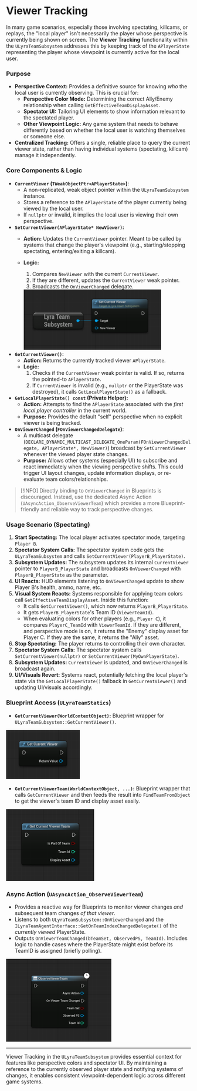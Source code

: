 # Viewer Tracking

In many game scenarios, especially those involving spectating, killcams, or replays, the "local player" isn't necessarily the player whose perspective is currently being shown on screen. The **Viewer Tracking** functionality within the `ULyraTeamSubsystem` addresses this by keeping track of the `APlayerState` representing the player whose viewpoint is currently active for the local user.

### Purpose

* **Perspective Context:** Provides a definitive source for knowing _who_ the local user is currently observing. This is crucial for:
  * **Perspective Color Mode:** Determining the correct Ally/Enemy relationship when calling `GetEffectiveTeamDisplayAsset`.
  * **Spectator UI:** Tailoring UI elements to show information relevant to the spectated player.
  * **Other Viewpoint Logic:** Any game system that needs to behave differently based on whether the local user is watching themselves or someone else.
* **Centralized Tracking:** Offers a single, reliable place to query the current viewer state, rather than having individual systems (spectating, killcam) manage it independently.

### Core Components & Logic

* **`CurrentViewer` (`TWeakObjectPtr<APlayerState>`)**:
  * A non-replicated, weak object pointer within the `ULyraTeamSubsystem` instance.
  * Stores a reference to the `APlayerState` of the player currently being viewed by the local user.
  * If `nullptr` or invalid, it implies the local user is viewing their own perspective.
* **`SetCurrentViewer(APlayerState* NewViewer)`:**
  * **Action:** Updates the `CurrentViewer` pointer. Meant to be called by systems that change the player's viewpoint (e.g., starting/stopping spectating, entering/exiting a killcam).
  *   **Logic:**

      1. Compares `NewViewer` with the current `CurrentViewer`.
      2. If they are different, updates the `CurrentViewer` weak pointer.
      3. Broadcasts the `OnViewerChanged` delegate.

      <img src=".gitbook/assets/image (17) (1) (1).png" alt="" width="375" title="">
* **`GetCurrentViewer()`:**
  * **Action:** Returns the currently tracked viewer `APlayerState`.
  * **Logic:**
    1. Checks if the `CurrentViewer` weak pointer is valid. If so, returns the pointed-to `APlayerState`.
    2. If `CurrentViewer` is invalid (e.g., `nullptr` or the PlayerState was destroyed), it calls `GetLocalPlayerState()` as a fallback.
* **`GetLocalPlayerState() const` (Private Helper):**
  * **Action:** Attempts to find the `APlayerState` associated with the _first local player controller_ in the current world.
  * **Purpose:** Provides the default "self" perspective when no explicit viewer is being tracked.
* **`OnViewerChanged` (`FOnViewerChangedDelegate`)**:
  * A multicast delegate (`DECLARE_DYNAMIC_MULTICAST_DELEGATE_OneParam(FOnViewerChangedDelegate, APlayerState*, NewViewer)`) broadcast by `SetCurrentViewer` whenever the viewed player state changes.
  * **Purpose:** Allows other systems (especially UI) to subscribe and react immediately when the viewing perspective shifts. This could trigger UI layout changes, update information displays, or re-evaluate team colors/relationships.

> [!INFO]
> Directly binding to `OnViewerChanged` in Blueprints is discouraged. Instead, use the dedicated Async Action (`UAsyncAction_ObserveViewerTeam`) which provides a more Blueprint-friendly and reliable way to track perspective changes.

### Usage Scenario (Spectating)

1. **Start Spectating:** The local player activates spectator mode, targeting `Player B`.
2. **Spectator System Calls:** The spectator system code gets the `ULyraTeamSubsystem` and calls `SetCurrentViewer(PlayerB_PlayerState)`.
3. **Subsystem Updates:** The subsystem updates its internal `CurrentViewer` pointer to `PlayerB_PlayerState` and broadcasts `OnViewerChanged` with `PlayerB_PlayerState` as the parameter.
4. **UI Reacts:** HUD elements listening to `OnViewerChanged` update to show Player B's health, ammo, name, etc.
5. **Visual System Reacts:** Systems responsible for applying team colors call `GetEffectiveTeamDisplayAsset`. Inside this function:
   * It calls `GetCurrentViewer()`, which now returns `PlayerB_PlayerState`.
   * It gets `PlayerB_PlayerState`'s Team ID (`ViewerTeamId`).
   * When evaluating colors for other players (e.g., `Player C`), it compares `PlayerC_TeamId` with `ViewerTeamId`. If they are different, and perspective mode is on, it returns the "Enemy" display asset for Player C. If they are the same, it returns the "Ally" asset.
6. **Stop Spectating:** The player returns to controlling their own character.
7. **Spectator System Calls:** The spectator system calls `SetCurrentViewer(nullptr)` or `SetCurrentViewer(MyOwnPlayerState)`.
8. **Subsystem Updates:** `CurrentViewer` is updated, and `OnViewerChanged` is broadcast again.
9. **UI/Visuals Revert:** Systems react, potentially fetching the local player's state via the `GetLocalPlayerState()` fallback in `GetCurrentViewer()` and updating UI/visuals accordingly.

### Blueprint Access (`ULyraTeamStatics`)

* **`GetCurrentViewer(WorldContextObject)`:** Blueprint wrapper for `ULyraTeamSubsystem::GetCurrentViewer()`.

<img src=".gitbook/assets/image (19) (1) (1).png" alt="" width="201" title="">

* **`GetCurrentViewerTeam(WorldContextObject, ...)`:** Blueprint wrapper that calls `GetCurrentViewer` and then feeds the result into `FindTeamFromObject` to get the viewer's team ID and display asset easily.

<img src=".gitbook/assets/image (20) (1).png" alt="" width="240" title="">

### Async Action (`UAsyncAction_ObserveViewerTeam`)

* Provides a reactive way for Blueprints to monitor viewer changes _and_ subsequent team changes _of that viewer_.
* Listens to both `ULyraTeamSubsystem::OnViewerChanged` and the `ILyraTeamAgentInterface::GetOnTeamIndexChangedDelegate()` of the _currently viewed_ PlayerState.
* Outputs `OnViewerTeamChanged(bTeamSet, ObservedPS, TeamId)`. Includes logic to handle cases where the PlayerState might exist before its TeamID is assigned (briefly polling).

<img src=".gitbook/assets/image (21) (1).png" alt="" width="287" title="">

***

Viewer Tracking in the `ULyraTeamSubsystem` provides essential context for features like perspective colors and spectator UI. By maintaining a reference to the currently observed player state and notifying systems of changes, it enables consistent viewpoint-dependent logic across different game systems.
